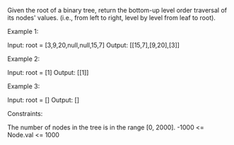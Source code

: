 Given the root of a binary tree, return the bottom-up level order traversal of its nodes' values. (i.e., from left to right, level by level from leaf to root).

Example 1:

Input: root = [3,9,20,null,null,15,7]
Output: [[15,7],[9,20],[3]]

Example 2:

Input: root = [1]
Output: [[1]]

Example 3:

Input: root = []
Output: []

Constraints:

The number of nodes in the tree is in the range [0, 2000].
-1000 <= Node.val <= 1000
